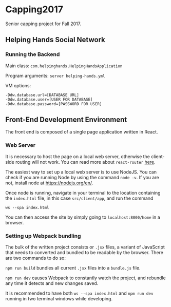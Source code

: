 # Capping2017
Senior capping project for Fall 2017.
## Helping Hands Social Network
### Running the Backend
Main class:
```com.helpinghands.HelpingHandsApplication```

Program arguments:
```server helping-hands.yml```

VM options:
```
-Ddw.database.url=[DATABASE URL]
-Ddw.database.user=[USER FOR DATABASE]
-Ddw.database.password=[PASSWORD FOR USER]
```


## Front-End Development Environment

The front end is composed of a single page application written in React.

### Web Server

It is necessary to host the page on a local web server, otherwise the client-side routing will not work. You can read more about `react-router` [here](https://reacttraining.com/react-router/).

The easiest way to set up a local web server is to use NodeJS. You can check if you are running Node by using the command `node -v`. If you are not, install node at https://nodejs.org/en/.

Once node is running, navigate in your terminal to the location containing the `index.html` file, in this case `src/client/app`, and run the command

`ws --spa index.html`

You can then access the site by simply going to `localhost:8000/home` in a browser.

### Setting up Webpack bundling

The bulk of the written project consists or `.jsx` files, a variant of JavaScript that needs to converted and bundled to be readable by the browser. There are two commands to do so:

`npm run build` bundles all current `.jsx` files into a `bundle.js` file.

`npm run dev` causes Webpack to constantly watch the project, and rebundle any time it detects and new changes saved.


It is recommended to have both `ws --spa index.html` and `npm run dev` running in two terminal windows while developing.


